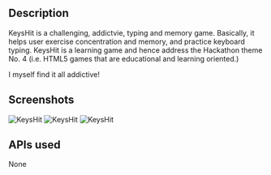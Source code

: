 ## Description

KeysHit is a challenging, addictvie, typing and memory game. Basically, it helps user exercise concentration and memory, and practice keyboard typing. KeysHit is a learning game and hence address the Hackathon theme No. 4 (i.e. HTML5 games that are educational and learning oriented.)

I myself find it all addictive! 

## Screenshots

![KeysHit](http://i.imgur.com/lQumbzY.png "KeysHit")
![KeysHit](http://i.imgur.com/0seGZik.png "KeysHit")
![KeysHit](http://i.imgur.com/dGMKRia.png "KeysHit")

## APIs used

None
